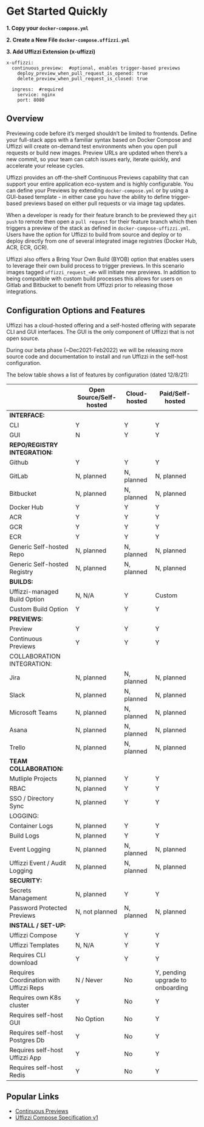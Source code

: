 # Get Started Quickly

**1. Copy your `docker-compose.yml`**

**2. Create a New File `docker-compose.uffizzi.yml`**

**3. Add Uffizzi Extension (x-uffizzi)**

```       
x-uffizzi:
  continuous_preview:  #optional, enables trigger-based previews
    deploy_preview_when_pull_request_is_opened: true  
    delete_preview_when_pull_request_is_closed: true  

  ingress:  #required
    service: nginx
    port: 8080
```


## Overview

Previewing code before it’s merged shouldn’t be limited to frontends. Define your full-stack apps with a familiar syntax based on Docker Compose and Uffizzi will create on-demand test environments when you open pull requests or build new images. Preview URLs are updated when there’s a new commit, so your team can catch issues early, iterate quickly, and accelerate your release cycles.

Uffizzi provides an off-the-shelf Continuous Previews capability that can support your entire application eco-system and is highly configurable.  You can define your Previews by extending `docker-compose.yml` or by using a GUI-based template - in either case you have the ability to define trigger-based previews based on either pull requests or via image tag updates.

When a developer is ready for their feature branch to be previewed they `git push` to remote then open a `pull request` for their feature branch which then triggers a preview of the stack as defined in `docker-compose-uffizzi.yml`.  Users have the option for Uffizzi to build from source and deploy or to deploy directly from one of several integrated image registries (Docker Hub, ACR, ECR, GCR).  

Uffizzi also offers a Bring Your Own Build (BYOB) option that enables users to leverage their own build process to trigger previews.  In this scenario images tagged `uffizzi_request_<#>` will initiate new previews.  In addition to being compatible with custom build processes this allows for users on Gitlab and Bitbucket to benefit from Uffizzi prior to releasing those integrations.

## Configuration Options and Features 

Uffizzi has a cloud-hosted offering and a self-hosted offering with separate CLI and GUI interfaces.  The GUI is the only component of Uffizzi that is not open source.

During our beta phase (~Dec2021-Feb2022) we will be releasing more source code and documentation to install and run Uffizzi in the self-host configuration.

The below table shows a list of features by configuration (dated 12/8/21):

|                                    | **Open Source/Self-hosted**   | **Cloud-hosted** | **Paid/Self-hosted**           |
|-----------------------------------------|-------------------------------|--------------------------|----------------------------------|
| **INTERFACE:**                              |                               |                          |                                  |
| CLI                                     | Y                             | Y                        | Y                                |
| GUI                                     | N                             | Y                        | Y                                |
| **REPO/REGISTRY INTEGRATION:**              |                               |                          |                                  |
| Github                                  | Y                             | Y                        | Y                                |
| GitLab                                  | N, planned                    | N, planned               | N, planned                       |
| Bitbucket                               | N, planned                    | N, planned               | N, planned                       |
| Docker Hub                              | Y                             | Y                        | Y                                |
| ACR                                     | Y                             | Y                        | Y                                |
| GCR                                     | Y                             | Y                        | Y                                |
| ECR                                     | Y                             | Y                        | Y                                |
| Generic Self-hosted Repo                | N, planned                    | N, planned               | N, planned                       |
| Generic Self-hosted Registry            | N, planned                    | N, planned               | N, planned                       |
| **BUILDS:**                                 |                               |                          |                                  |
| Uffizzi-managed Build Option            | N, N/A                      | Y                        | Custom                           |
| Custom Build Option                     | Y                             | Y                        | Y                                |
| **PREVIEWS:**                               |                               |                          |                                  |
| Preview                                 | Y                             | Y                        | Y                                |
| Continuous Previews                     | Y                             | Y                        | Y                                |
| COLLABORATION INTEGRATION:              |                               |                          |                                  |
| Jira                                    | N, planned                    | N, planned               | N, planned                       |
| Slack                                   | N, planned                    | N, planned               | N, planned                       |
| Microsoft Teams                         | N, planned                    | N, planned               | N, planned                       |
| Asana                                   | N, planned                    | N, planned               | N, planned                       |
| Trello                                  | N, planned                    | N, planned               | N, planned                       |
| **TEAM COLLABORATION:**                     |                               |                          |                                  |
| Mutliple Projects                       | N, planned                    | Y                        | Y                                |
| RBAC                                    | N, planned                    | Y                        | Y                                |
| SSO / Directory Sync                    | N, planned                    | Y                        | Y                                |
| LOGGING:                                |                               |                          |                                  |
| Container Logs                          | N, planned                    | Y                        | Y                                |
| Build Logs                              | N, planned                    | Y                        | Y                                |
| Event Logging                           | N, planned                    | N, planned               | N, planned                       |
| Uffizzi Event / Audit Logging           | N, planned                    | N, planned               | N, planned                       |
| **SECURITY:**                               |                               |                          |                                  |
| Secrets Management                      | N, planned                    | Y                        | Y                                |
| Password Protected Previews             | N, not planned                | N, planned               | N, planned                       |
| **INSTALL / SET-UP:**                       |                               |                          |                                  |
| Uffizzi Compose                         | Y                             | Y                        | Y                                |
| Uffizzi Templates                       | N, N/A                        | Y                        | Y                                |
| Requires CLI download                   | Y                             | Y                        | Y                                |
| Requires Coordination with Uffizzi Reps | N / Never                     | No                       | Y, pending upgrade to onboarding |
| Requires own K8s cluster                | Y                             | No                       | Y                                |
| Requires self-host GUI                  | No Option                     | No                       | Y                                |
| Requires self-host Postgres Db          | Y                             | No                       | Y                                |
| Requires self-host Uffizzi App          | Y                             | No                       | Y                                |
| Requires self-host Redis                | Y                             | No                       | Y                                |

## Popular Links

* [Continuous Previews](continuous-previews.md)
* [Uffizzi Compose Specification v1](references/compose-spec.md)
